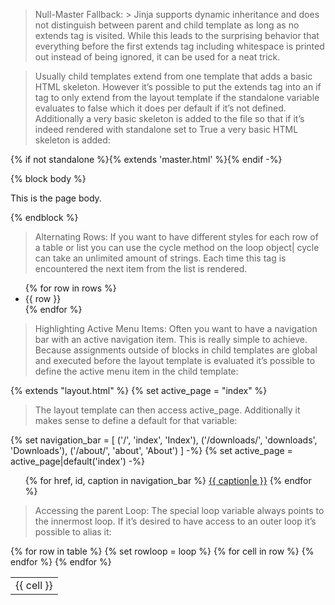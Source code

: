 > Null-Master Fallback: > Jinja supports dynamic inheritance and does not distinguish between parent and child template as long as no extends tag is visited. While this leads to the surprising behavior that everything before the first extends tag including whitespace is printed out instead of being ignored, it can be used for a neat trick.

> Usually child templates extend from one template that adds a basic HTML skeleton. However it’s possible to put the extends tag into an if tag to only extend from the layout template if the standalone variable evaluates to false which it does per default if it’s not defined. Additionally a very basic skeleton is added to the file so that if it’s indeed rendered with standalone set to True a very basic HTML skeleton is added:

{% if not standalone %}{% extends 'master.html' %}{% endif -%}
<!DOCTYPE HTML PUBLIC "-//W3C//DTD HTML 4.01 Transitional//EN">
<title>{% block title %}The Page Title{% endblock %}</title>
<link rel="stylesheet" href="style.css" type="text/css">
{% block body %}
  <p>This is the page body.</p>
{% endblock %}

> Alternating Rows: If you want to have different styles for each row of a table or list you can use the cycle method on the loop object| cycle can take an unlimited amount of strings. Each time this tag is encountered the next item from the list is rendered.

<ul>
{% for row in rows %}
  <li class="{{ loop.cycle('odd', 'even') }}">{{ row }}</li>
{% endfor %}
</ul>


> Highlighting Active Menu Items: Often you want to have a navigation bar with an active navigation item. This is really simple to achieve. Because assignments outside of blocks in child templates are global and executed before the layout template is evaluated it’s possible to define the active menu item in the child template:

{% extends "layout.html" %}
{% set active_page = "index" %}

> The layout template can then access active_page. Additionally it makes sense to define a default for that variable:

{% set navigation_bar = [
    ('/', 'index', 'Index'),
    ('/downloads/', 'downloads', 'Downloads'),
    ('/about/', 'about', 'About')
] -%}
{% set active_page = active_page|default('index') -%}
<ul id="navigation">
{% for href, id, caption in navigation_bar %}
  <li{% if id == active_page %} class="active"{% endif
  %}><a href="{{ href|e }}">{{ caption|e }}</a></li>
{% endfor %}
</ul>

> Accessing the parent Loop: The special loop variable always points to the innermost loop. If it’s desired to have access to an outer loop it’s possible to alias it:

<table>
{% for row in table %}
  <tr>
  {% set rowloop = loop %}
  {% for cell in row %}
    <td id="cell-{{ rowloop.index }}-{{ loop.index }}">{{ cell }}</td>
  {% endfor %}
  </tr>
{% endfor %}
</table>

